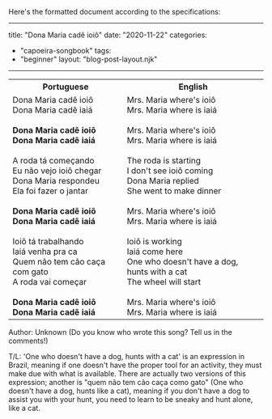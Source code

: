 Here's the formatted document according to the specifications:

---
title: "Dona Maria cadê ioiô"
date: "2020-11-22"
categories: 
  - "capoeira-songbook"
tags: 
  - "beginner"
layout: "blog-post-layout.njk"
---

<table class="capoeira-table">
    <tr class="header-row">
        <th>Portuguese</th>
        <th>English</th>
    </tr>
    <tr>
        <td>Dona Maria cadê ioiô<br>
Dona Maria cadê iaiá<br>
<br>
<strong>Dona Maria cadê ioiô<br>
Dona Maria cadê iaiá</strong><br>
<br>
A roda tá começando<br>
Eu não vejo ioiô chegar<br>
Dona Maria respondeu<br>
Ela foi fazer o jantar<br>
<br>
<strong>Dona Maria cadê ioiô<br>
Dona Maria cadê iaiá</strong><br>
<br>
Ioiô tá trabalhando<br>
Iaiá venha pra ca<br>
Quem não tem cão caça com gato<br>
A roda vai começar<br>
<br>
<strong>Dona Maria cadê ioiô<br>
Dona Maria cadê iaiá</strong></td>
        <td>Mrs. Maria where's ioiô<br>
Mrs. Maria where is iaiá<br>
<br>
Mrs. Maria where's ioiô<br>
Mrs. Maria where is iaiá<br>
<br>
The roda is starting<br>
I don't see ioiô coming<br>
Dona Maria replied<br>
She went to make dinner<br>
<br>
Mrs. Maria where's ioiô<br>
Mrs. Maria where is iaiá<br>
<br>
Ioiô is working<br>
Iaiá come here<br>
One who doesn't have a dog, hunts with a cat<br>
The wheel will start<br>
<br>
Mrs. Maria where's ioiô<br>
Mrs. Maria where is iaiá</td>
    </tr>
</table>

<figcaption>

Author: Unknown (Do you know who wrote this song? Tell us in the comments!)  
  
T/L: 'One who doesn't have a dog, hunts with a cat' is an expression in Brazil, meaning if one doesn't have the proper tool for an activity, they must make due with what is available. There are actually two versions of this expression; another is "quem não tem cão caça como gato" (One who doesn't have a dog, hunts like a cat), meaning if you don't have a dog to assist you with your hunt, you need to learn to be sneaky and hunt alone, like a cat.

</figcaption>
